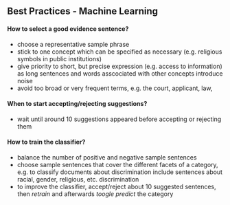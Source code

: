 ##  Best Practices - Machine Learning



#### How to select a good evidence sentence?

- choose a representative sample phrase
- stick to one concept which can be specified as necessary (e.g. religious symbols in public institutions)
- give priority to short, but precise expression (e.g. access to information) as long  sentences and words asscociated with other concepts introduce noise  
- avoid too broad or very frequent terms, e.g. the court, applicant, law, 



#### When to start accepting/rejecting suggestions?

- wait until around 10 suggestions appeared before accepting or rejecting them



#### How to train the classifier?
 - balance the number of positive and negative sample sentences
 - choose sample sentences that cover the different facets of a category,
  e.g. to classify documents about discrimination include sentences about racial, gender, religious, etc. discrimination
 - to improve the classifier, accept/reject about 10 suggested sentences, then *retrain* and afterwards *toogle predict* the category 


